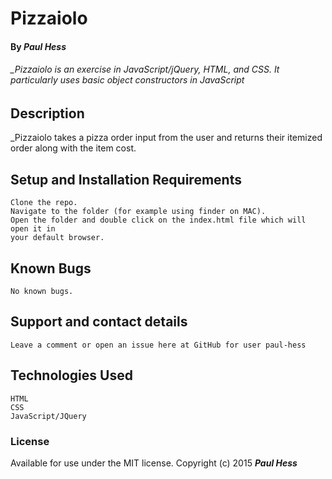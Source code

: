 # Pizzaiolo
    
#### By _Paul Hess_
    
######  _Pizzaiolo is an exercise in JavaScript/jQuery, HTML, and CSS. It particularly uses basic object constructors in JavaScript
    
## Description
    
_Pizzaiolo takes a pizza order input from the user and returns their itemized order along with the item cost. 

## Setup and Installation Requirements
    
    Clone the repo.
    Navigate to the folder (for example using finder on MAC).
    Open the folder and double click on the index.html file which will open it in 
    your default browser. 
    
## Known Bugs
    
    No known bugs.
    
## Support and contact details
    
    Leave a comment or open an issue here at GitHub for user paul-hess
    
## Technologies Used
    
    HTML
    CSS
    JavaScript/JQuery
    
### License
    
Available for use under the MIT license.
Copyright (c) 2015 **_Paul Hess_**